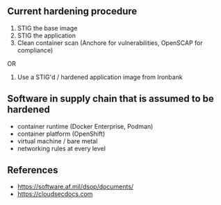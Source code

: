## Current hardening procedure
1. STIG the base image
2. STIG the application
3. Clean container scan (Anchore for vulnerabilities, OpenSCAP for compliance)

OR

1. Use a STIG'd / hardened application image from Ironbank


## Software in supply chain that is assumed to be hardened
- container runtime (Docker Enterprise, Podman)
- container platform (OpenShift)
- virtual machine / bare metal
- networking rules at every level


## References
- https://software.af.mil/dsop/documents/
- https://cloudsecdocs.com
